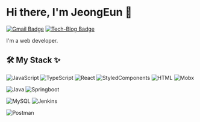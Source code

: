 


# Hi there, I'm JeongEun 👋


[![Gmail Badge](https://img.shields.io/badge/-Gmail-d14836?style=flat&logo=Gmail&logoColor=white&link=mailto:ahnniething01@gmail.com)](mailto:ahnniething01@gmail.com)
[![Tech-Blog Badge](http://img.shields.io/badge/-Tech--Blog-black?style=flat&logo=velog&logoColor=white&color=black&link=https://medium.com/@ahnniething)](https://medium.com/@ahnniething)

I'm a web developer.




## 🛠 My Stack ✨

<!--### Front-End-->
![JavaScript](https://img.shields.io/badge/JavaScript-F7DF1E?style=flat&logo=JavaScript&logoColor=white)
![TypeScript](https://img.shields.io/badge/TypeScript-3178C6?style=flate&logo=TypeScript&logoColor=white)
![React](https://img.shields.io/badge/React-61DAFB?style=flat&logo=React&logoColor=white)
![StyledComponents](https://img.shields.io/badge/StyledComponents/Emotion-DB7093?style=flat-square&logo=Styled-components&logoColor=white")
![HTML](https://img.shields.io/badge/HTML-E34F26?style=flat-square&logo=HTML5&logoColor=white)
![Mobx](https://img.shields.io/badge/Mobx-FF9955?style=flat&logo=Mobx&logoColor=white)

<!-- ### Back-End -->
![Java](https://img.shields.io/badge/java-%23ED8B00.svg?style=flat&logo=java&logoColor=white)
![Springboot](https://img.shields.io/badge/springboot-%236DB33F.svg?style=flat-square&logo=springboot&logoColor=white)

<!-- ### DevOps -->
![MySQL](https://img.shields.io/badge/mysql-%2300f.svg?style=flat&logo=mysql&logoColor=white)
![Jenkins](https://img.shields.io/badge/jenkins-%232C5263.svg?style=flat-square&logo=jenkins&logoColor=white)

<!-- ### Tools -->
![Postman](https://img.shields.io/badge/Postman-FF6C37?style=flat-square&logo=Postman&logoColor=white)
